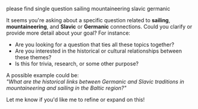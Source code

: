 please find single question sailing mountaineering slavic germanic

It seems you're asking about a specific question related to **sailing**, **mountaineering**, and **Slavic** or **Germanic** connections. Could you clarify or provide more detail about your goal? For instance: 

- Are you looking for a question that ties all these topics together?  
- Are you interested in the historical or cultural relationships between these themes?  
- Is this for trivia, research, or some other purpose?  

A possible example could be:  
*"What are the historical links between Germanic and Slavic traditions in mountaineering and sailing in the Baltic region?"*  

Let me know if you'd like me to refine or expand on this!
